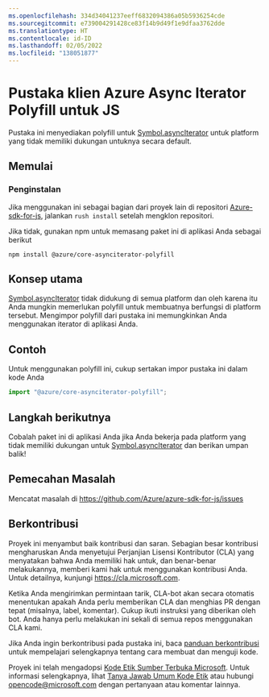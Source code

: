 ```yaml
---
ms.openlocfilehash: 334d34041237eeff6832094386a05b5936254cde
ms.sourcegitcommit: e739004291428ce83f14b9d49f1e9dfaa3762dde
ms.translationtype: HT
ms.contentlocale: id-ID
ms.lasthandoff: 02/05/2022
ms.locfileid: "138051877"
---
```

# <a name="azure-async-iterator-polyfill-client-library-for-js"></a>Pustaka klien Azure Async Iterator Polyfill untuk JS

Pustaka ini menyediakan polyfill untuk [Symbol.asyncIterator](https://developer.mozilla.org/docs/Web/JavaScript/Reference/Global_Objects/Symbol/asyncIterator) untuk platform yang tidak memiliki dukungan untuknya secara default.

## <a name="getting-started"></a>Memulai

### <a name="installation"></a>Penginstalan

Jika menggunakan ini sebagai bagian dari proyek lain di repositori [Azure-sdk-for-js](https://github.com/Azure/azure-sdk-for-js), jalankan `rush install` setelah mengklon repositori.

Jika tidak, gunakan npm untuk memasang paket ini di aplikasi Anda sebagai berikut

```
npm install @azure/core-asynciterator-polyfill
```

## <a name="key-concepts"></a>Konsep utama

[Symbol.asyncIterator](https://developer.mozilla.org/docs/Web/JavaScript/Reference/Global_Objects/Symbol/asyncIterator) tidak didukung di semua platform dan oleh karena itu Anda mungkin memerlukan polyfill untuk membuatnya berfungsi di platform tersebut. Mengimpor polyfill dari pustaka ini memungkinkan Anda menggunakan iterator di aplikasi Anda.

## <a name="examples"></a>Contoh

Untuk menggunakan polyfill ini, cukup sertakan impor pustaka ini dalam kode Anda

```typescript
import "@azure/core-asynciterator-polyfill";
```

## <a name="next-steps"></a>Langkah berikutnya

Cobalah paket ini di aplikasi Anda jika Anda bekerja pada platform yang tidak memiliki dukungan untuk [Symbol.asyncIterator](https://developer.mozilla.org/docs/Web/JavaScript/Reference/Global_Objects/Symbol/asyncIterator) dan berikan umpan balik!

## <a name="troubleshooting"></a>Pemecahan Masalah

Mencatat masalah di https://github.com/Azure/azure-sdk-for-js/issues

## <a name="contributing"></a>Berkontribusi

Proyek ini menyambut baik kontribusi dan saran. Sebagian besar kontribusi mengharuskan Anda menyetujui Perjanjian Lisensi Kontributor (CLA) yang menyatakan bahwa Anda memiliki hak untuk, dan benar-benar melakukannya, memberi kami hak untuk menggunakan kontribusi Anda. Untuk detailnya, kunjungi https://cla.microsoft.com.

Ketika Anda mengirimkan permintaan tarik, CLA-bot akan secara otomatis menentukan apakah Anda perlu memberikan CLA dan menghias PR dengan tepat (misalnya, label, komentar). Cukup ikuti instruksi yang diberikan oleh bot. Anda hanya perlu melakukan ini sekali di semua repos menggunakan CLA kami.

Jika Anda ingin berkontribusi pada pustaka ini, baca [panduan berkontribusi](https://github.com/Azure/azure-sdk-for-js/tree/64a0cf353678b313bc1c27b430803db431e49c4e/CONTRIBUTING.md) untuk mempelajari selengkapnya tentang cara membuat dan menguji kode.

Proyek ini telah mengadopsi [Kode Etik Sumber Terbuka Microsoft](https://opensource.microsoft.com/codeofconduct/).
Untuk informasi selengkapnya, lihat [Tanya Jawab Umum Kode Etik](https://opensource.microsoft.com/codeofconduct/faq/) atau hubungi [opencode@microsoft.com](mailto:opencode@microsoft.com) dengan pertanyaan atau komentar lainnya.
